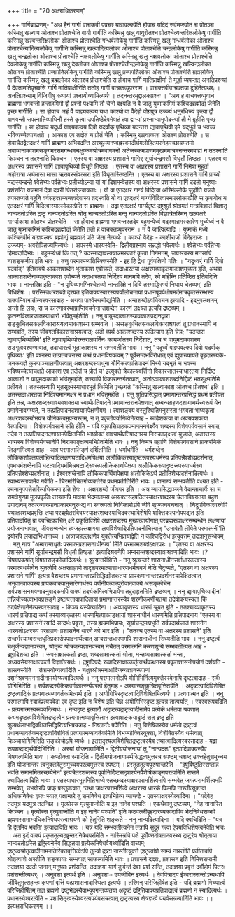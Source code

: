 +++
title = "20 अक्षराधिकरणम्"

+++
गार्गिब्राह्मणम्- "अथ हैनं गार्गी वाचकवी पप्रच्छ याज्ञवल्क्येति होवाच यदिदं सर्वमप्स्वोतं च प्रोतञ्च कस्मिन्नु खल्वाप ओताश्च प्रोताश्चेति वायौ गार्गीति कस्मिन्नु खलु वायुरोतश्च प्रोतश्चेत्यन्तरिक्षलोकेषु गार्गीति कस्मिन्नु खल्वन्तरिक्षलोका ओताश्च प्रोताश्चेति गन्धर्वलोकेषु गार्गीति कस्मिन्नु खलु गन्धर्वलोका ओताश्च प्रोताश्चेत्यादित्यलोकेषु गार्गीति कस्मिन्नु खल्वादित्यलोका ओताश्च प्रोताश्चेति चन्द्रलोकेषु गार्गीति कस्मिन्नु खलु चन्द्रलोका ओताश्च प्रोताश्चेति नक्षत्रलोकेषु गार्गीति कस्मिन्नु खलु नक्षत्रलोका ओताश्च प्रोताश्चेति देवलोकेषु गार्गीति कस्मिन्नु खलु देवलोका ओताश्च प्रोताश्चेतीन्द्रलोकेषु गार्गीति कस्मिन्नु खल्विन्द्रलोका ओताश्च प्रोताश्चेति प्रजापतिलोकेषु गार्गीति कस्मिन्नु खलु प्रजापतिलोका ओताश्च प्रोताश्चेति ब्रह्मलोकेषु गार्गीति कस्मिन्नु खलु ब्रह्मलोका ओताश्च प्रोताश्चेति स होवाच गार्गि मातिप्राक्षीर्मा ते मूर्द्धा व्यपप्तत् अनतिप्रश्न्यां वै देवतामतिपृच्छसि गार्गि मातिप्राक्षीरिति ततोह गार्गी वाचकव्युपरराम । वाचक्त्तवीवाचक्तया दुहितेत्यथर्ः । अनतिप्रश्न्याम् विजिगीषु कथायां प्रश्नायोग्यामित्यर्थः । तदनन्तरमुद्दालकप्रश्नः । "अथ ह वाचक्त्तव्युवाच ब्राह्मणा भगवन्तो हन्ताहमिमौ द्वौ प्रश्नौ पक्ष्यामि तौ चेन्मे वक्ष्यति न वै जातु युष्माकमिमं कश्चिद्ब्रह्मोद्यं जेनेति पृच्छ गार्गीति । सा होवाच अहं वै याज्ञ्यवल्क्य यथा काश्यो वा वैदेहो वोग्रपुत्र उज्ज्यं धनुरधिज्यं कृत्वा द्वौ बाणवन्तौ सपत्नातिव्याधिनौ हस्ते कृत्वा उपतिष्ठेदेवमेवाहं त्वा द्वाभ्यां प्रश्नाभ्यामुपोदस्थां तौ मे ब्रूहीति पृच्छ गार्गीति । सा होवाच यदूर्ध्वं याज्ञ्यवल्क्य दिवो यदर्वाक् पृथिव्या यदन्तरा द्यावापृथिवी इमे यद्भूतं च भवच्च भविष्यच्चेत्याचक्षते । आकाश एव तदोतं च प्रोतं चेति । कस्मिन्नु खल्वाकाश ओतश्च प्रोतश्चेति । स होवाचैतद्वैतदक्षरं गार्गि ब्राह्मणा अभिवदन्ति अस्थूलमनण्वह्नस्वमदीर्घमलोहितमस्नेहमच्छायमतमो अवाय्वनाकाशमसङ्गमरसमगन्धमचक्षुष्कमश्रोत्रमवागमनो अतेजस्कमप्राणममुखममात्रमनन्तरमबाह्यं न तदश्नाति किञ्चन न तदश्नाति किञ्चन । एतस्य वा अक्षरस्य प्रशासने गागिर् सूर्याचन्द्रमसौ विधृतौ तिष्ठतः । एतस्य वा अक्षरस्य प्रशासने गार्गि द्यावापृथिव्यौ विधृते तिष्ठतः । एतस्य वा अक्षरस्य प्रशासने गार्गि निमेषा मुहूर्ता अहोरात्रा अर्घमासा मासा ऋतवस्संवत्सरा इति विधृतास्तिष्ठन्ति । एतस्य वा अक्षरस्य प्रशासने गार्गि प्राच्यो नद्यस्यन्दन्ते श्वेतेभ्यः पर्वतेभ्यः प्रतीच्योऽन्या यां यां दिशमन्वेतस्य वा अक्षरस्य प्रशासने गार्गि ददतो मनुष्याः प्रशंसन्ति यजमानं देवा दवरी पितरोऽन्वायत्ताः । यो वा एतदक्षरं गार्ग्य विदित्वा अस्मिंल्लोके जुहोति यजते तपस्तप्यते बहूनि वर्षसहस्राण्यन्तवदेवास्य तद्भवति यो वा एतदक्षरं गार्ग्यविदित्वास्माल्लोकात्प्रैति स कृपणोथ य एतदक्षरं गार्गि विदित्वास्माल्लोकात्प्रैति स ब्राह्मणः । तद्वा एतदक्षरं गार्ग्यदृष्टं द्रष्ट्रश्रुतं श्रोत्रमतं मन्त्रविज्ञातं विज्ञातृ नान्यदतोऽस्ति द्रष्टृ नान्यदतोऽस्ति श्रोतृ नान्यदतोऽस्ति मन्तृ नान्यदतोऽस्ति विज्ञात्रेतस्मिन् खल्वक्षरे गार्ग्याकाश ओतश्च प्रोतश्चेति । सा होवाच ब्राह्मणा भगवन्तस्तदेव बहुमन्येध्वं यदस्मान्नमस्कारेण मुच्येध्वं न वै जातु युष्माकमिमं कश्चिद्ब्रह्मोद्यं जेतेति ततो ह वाचक्त्तव्युपरराम । न वै जात्वित्यादि । युष्माकं मध्ये कश्चिदपीमं याज्ञवल्क्यं ब्रह्मोद्यं ब्रह्मवादं प्रति जेता नेत्यर्थः । काश्यो वैदेहः - काशीराजो विदेहराजः । उज्ज्यम्- अवरोपितज्यमित्यर्थः । अपरस्मै धारयस्वेति- द्वितीयप्रश्नाय सन्नद्धो भवेत्यर्थः । श्वेतेभ्यः पर्वतेभ्यः हिमवदादिभ्यः । बहुमन्येध्वं किं तत् ? यदस्माद्यावल्क्यान्नमस्कारं कृत्वा निर्गमनम्, जयस्त्वस्य मनसापि नाशङ्कनीय इति भावः । तत्तु परमात्मव्यतिरिक्त्तस्येति - इह हि द्वेधा पूर्वपक्षिणो गतिः । "यदूध्वर्ं गार्गि दिबो यदर्वाक्' इतिवाक्ये आकाशशब्देन भूताकाश एवोच्यते, तदाधारतया अक्षरमव्याकृतमाकाशमुच्यत इति, अथवा आकाशशब्देनाव्याकृताकाश एवोच्यते तदाधारतया निर्दिश्य मानमपि तदेव, स्वे महिम्नि प्रतिष्ठित इतिवदिति भावः । नान्तरिक्ष इति - "न पृथिव्यामग्निश्चेतव्यो नान्तरिक्षे न दिवि तस्माद्धिरण्यं निधाय चेतव्यम्' इति विधिशेषः । परस्मिन्नक्षरशब्दो दृश्यत इतिवाक्यस्वारस्यपर्यालोचनायां प्रधानपूवर्पक्षोपमर्दमात्रकृतसंरम्भस्य वाक्यमिवाभातीत्यस्वरसादाह - अथवा पार्श्वस्थचोद्यमिति । अन्तशब्दोऽवधिवचन इत्यादि - इदमुपलक्षणम् अन्तो हि लयः, स च कारणावस्थाप्राप्तिवचनेनान्तशब्देन कारणं लक्ष्यत इत्यपि द्रष्टव्यम् । कृत्स्नविकारजातस्याधारो भवितुमर्हतीति । ननु वायुमदाकाशस्यावकाशप्रदानद्वारा सङ्कुचितसकलविकाराश्रयत्वमाकाशस्य सम्भवति । असङ्कुचितसकलविकाराश्रयत्वं तु प्रधानस्यापि न सम्भवति, तस्य जीवगतविकारानाश्रयत्वात्; अतो व्यर्थ आकाशब्दस्य रूढित्याग इति चेन्न; "यदन्तरा द्यावापृथिव्योरिमे' इति द्यावापृथिव्योरन्तरालवर्तिनः कायर्जातस्य निर्देशात्, तत्र च वायुमदाकाशस्य सङ्गूहावश्यम्भावात्, तदाधारत्वं भूताकाशस्य न सम्भवतीति भावः । ननु "यदूर्ध्वं याज्ञ्यवल्क्य दिवो यदर्वाक् पृथिव्याः' इति प्रश्नस्य तत्प्रतवचनस्य कथं प्रधानविषयत्वम् ? पूर्वसन्दभर्विरोधात् एवं ह्युपाख्यायते बृहदारण्यके- जनकयज्ञे कुरुपाञ्चालणीयत्वात् अक्षरशब्दस्याधुना यौगिकत्वप्रतिपादनं मिथ्ये यद्भूतं च भवच्च भविष्यच्चेत्याचक्षते आकाश एव तदोतं च प्रोतं च' इत्युक्त्ते त्रैकाल्यवर्त्तिनो विकारजातस्याधारतया निर्दिष्ट आकाशो न वायुमदाकाशो भवितुमर्हति, तस्यापि विकारान्तर्गतत्वात्, अतोऽत्राकाशशब्दनिर्द्दिष्टं भतसूक्ष्मतिमि प्रतीयते । ततस्तस्यापि भूतसूक्ष्मस्याधारभूतं किमिति पृच्छ्यते "कस्मिन्नु खल्वाकाश ओतश्च प्रोतश्च' इति । अतस्तदाधारतया निर्दिश्यमानमक्षरं न प्रधानं भवितुमर्हति । यत्तु श्रुतिप्रसिद्धात् प्रमाणान्तरप्रसिद्धं प्रथमं प्रतीयत इति तन्न, अक्षरशब्दस्यावयवशक्तया स्वार्थप्रतिपादने प्रमाणान्तरानपेक्षणात् सम्बन्धग्रहणदशायामर्थस्वरूपं येन प्रमाणेनावगम्यते, न तत्प्रतिपादनदशायामपेक्षणीयम् । त्याशङ्क्य वस्तुस्थितिमनुसरता भगवता भाष्यकृता अक्षरशब्दस्योभयत्र यौगिकत्वमुपन्यस्तम्, न तु प्रकृतोपयोगित्वेनेत्याह - रूढिशक्त्या वा अवयवशक्त्या वेत्यादिना । विशेषपर्यवसाने सति हीति - यदि व्युत्पत्तिग्राहकप्रमाणमनपेक्ष्यैव शब्दस्य विशेषपर्यवसानं स्यात् तदैव न तत्प्रतिपादनदशायामपेक्षितमिति भाष्योक्तं वाक्यार्थप्रतिपादनस्य निराकाङ्क्षत्वं युज्यते, अतस्तस्य भाष्यस्य विशेषपर्यवसानेपि निराकाङ्क्षत्वमभिप्रेतमिति भावः । ननु किमत्र ब्रह्मणि विशेषपर्यवसाने प्राकरणिकं लिङ्गमित्यत आह - अत्र परमात्मलिङ्गं दर्शितमिति । धर्माधर्मेति - धर्मशब्देन लौकिकशौक्लयलौहित्यादिलक्षणघटादिधर्मापेक्षया अलौकिकस्यादृष्टरूपस्यधर्मस्य प्रतिपन्नैश्शैघ्य्रदर्शनात्, एवमधर्मशब्देनापि घटत्वादिधर्मभिन्नघटादिस्वरूपलौकिकार्थापेक्षया अलौकिकस्यादृष्टरूपस्याधर्मस्य प्रतिपन्नैश्शैघ्य्रदर्शनात् । ईश्वरशब्देनापि लौकिकपार्थिवापेक्षया अलौकिकेऽर्थे प्रतीतिशैघ्य्रदर्शनादित्यर्थः । स्वाभ्यस्तायामेव गवीति - चिरमरिचितगोव्यक्त्तेरेव प्रथमप्रतीतिरिति भावः । प्रामाण्यं सम्भवतीति वक्ष्यत इति - रचनानुपपत्तेतरित्यधिकरण इति शेषः । अक्षरशब्दो जीवपर इति । अत्र न्यायसिद्धाञ्जने वेदान्ताचार्यैः सा च समत्रैगुण्या मूलप्रकृतिः तस्यामपि मात्रया भेदमालम्ब्य अव्यक्त्तसहपठितस्याक्षरशब्दस्य चेतनविषयतया बहुश उपादानम् तत्परव्याख्यानप्रकारमनुरुध्द्य वा स्वरूपतो निर्विकारोऽपि जीवे सृज्यत्ववचनात् । चिद्रूपविकारवत्त्वेपि यथाक्षरशब्दप्रवृत्तिः तथा परब्रह्मेतरविषयस्याक्षरशब्दस्याचिदवस्थाविशेषेपि शक्त्तिकल्पनोपपद्यत इति प्रतिपादयितुं ब्रा क्वचित्क्वचित् क्षरे प्रकृतिविशेषे अक्षरशब्दस्य मुख्यत्वायोगात् परब्रह्मरूपाक्षरसम्बन्धेन लक्षणायां प्रयोजनाभावात्, जीवसम्बन्धेन त्वजहल्लक्षणया लयविशेषादिप्रतिपादनौचित्यात् "उभावेतौ लीयेते परमात्मनी'ति द्वयोरपि लयाद्यभिधानाच्च । अत्राजहल्लक्षणैव युक्त्तेत्यभिप्रायाद्वेति न कश्चिद्विरोध इत्युक्त्तम् तदत्रानुसन्धेयम् । ननु नात्र "अम्बरान्तधृतेः परमात्मप्रशासनाधीनत्व' मिति परमात्मशब्दोऽक्षरपरः । "एतस्य वा अक्षरस्य प्रशासने गार्गि सूर्याचन्द्रमसौ विधृतौ तिष्ठतः' इत्यादिश्रवणेपि अम्बरान्तशब्दस्यात्राश्रवणादिति भावः ।?विषयप्रकर्षात् विषयासङ्कोचादित्यर्थः । श्रुत्यन्तरेष्विति - ननु श्रुत्यन्तरे शासनाधीनसर्वाधारकत्वस्य परमात्मधर्मत्वेन श्रुतत्वेपि अक्षरब्राह्मणे तादृशपरमात्मासाधारणधर्मश्रवणं नेति चेदुच्यते, "एतस्य वा अक्षरस्य प्रशासने गार्गि' इत्यत्र वैशब्दस्य प्रमाणान्तरप्रसिद्धिद्योतकतया प्रापकमानान्तरप्रदर्शनस्यापेक्षितत्वात् अनुवादवाक्यस्य प्रापकवाक्यानुसारेणार्थस्य वर्णनीयत्वात्पुरोवादवाक्ये असङ्कोचेन सर्वप्रशासनश्रवणादनुवादकमपि वाक्यं तदर्थकमित्यभिप्रायेण तदुदाहृतमिति द्रष्टव्यम् । ननु द्यावापृथिव्यादीनां तन्नियोज्यत्वाभावप्रसङ्गे इष्टापत्तावापादितायां प्रमाणान्तरस्यैव शरणीकरणीयतया तदेवोपन्यस्यतां किं तदपेक्षेणानेनेत्यस्वरसादाह - किञ्च यस्येत्यादिना । अव्याकृतस्य धारणं श्रूयत इति - ततश्चाव्याकृतस्य धारणं प्रतिपाद्य कथं तस्याव्याकृतस्य धारणमित्याकाङ्क्षायां शासनाधीनं धारणमिति प्रतिपादनाय "एतस्य वा अक्षरस्य प्रशासने'त्यादि सन्दर्भः प्रवृत्तः, तस्य ह्ययमभिप्रायः, सूर्याचन्द्रमःप्रभृति सर्वपदार्थजातं शासनेन धारयतोऽक्षरस्य परब्रह्मणः प्रशासनेन धारणे को भार इति । "ततश्च एतस्य वा अक्षरस्य प्रशासने' इति सन्दर्भस्याम्बरान्तधृतिप्रकारोपपादनार्थत्वात् अम्बरान्तधारणमपि शासनाधीनां सिध्यतीति भावः । ननु द्रष्टृत्वं चक्षुर्जन्यज्ञानवत्त्वम्, श्रोतृत्वं श्रोत्रजन्यज्ञानवत्त्वम् नचैतत् परमात्मनि करणशून्ये सम्भवतीत्यत आह - द्रष्ट्रादिशब्दा इति । रूपसाक्षात्कर्ता द्रष्टा, शब्दसाक्षात्कर्ता श्रोता, मन्तव्यसाक्षात्कर्ता मन्ता, अध्यवसेयसाक्षात्कर्ता विज्ञातेत्यर्थः । द्रष्ट्रादिपदैः रूपादिसाक्षात्कर्तृत्वार्थकथनस्य प्रकृतशासनोपयोगं दर्शयति - शासनस्येति । तेषामयोग्यत्वादिति - चक्षुश्श्रोत्रमनआदिजन्यज्ञानरूपाणां दशर्नश्रवणमननादीनामयोग्यत्वादित्यर्थः । ननु परमात्मनोऽपि योगिभिर्नित्यमुक्त्तैस्स्वेनापि दृष्टत्वादाह - सर्वैः योगिभिरिति । सर्वशब्दस्यैकैकवर्गकार्त्स्न्यपरत्वे हेतुमाह - अस्यासङ्कुचितवृत्तितयेति । अदृष्टत्वादिविशेषितं द्रष्टृत्वादिकं प्रत्यगात्मव्यावर्तकमित्यर्थ इति । अयोगिभिरदृष्टत्वादिविशेषितमित्यर्थः । प्रत्यगात्मन इति । ननु परमात्मापि स्वाहंप्रत्ययवेद्य एव दृष्ट इति न विशेष इति चेन्न अयोगिभिरदृष्ट इत्यत्र तात्पर्यात् । स्वस्वरूपवदिति - प्रत्यगात्मस्वरूपवदित्यर्थः । नन्वदृष्ट इत्यादौ अदृष्टत्वद्रष्टृत्वादीनामेव प्रत्येकं धर्मतया श्रवणात् कथमदृष्टत्वविशेषितद्रष्टृत्वेन प्रत्यगात्मव्यावृत्तिलाभ इत्याशङ्कयादृष्टं सत् द्रष्टृ इति श्रुत्यर्थलाभाद्विवक्षितसिद्धिरित्यभिप्रयन्नाह - निष्ठान्तैः पदैरिति । ननु विशेषितस्यैव धर्मत्वे द्रष्टृत्वं प्रधानव्यावर्तकमदृष्टत्वविशेषितं प्रत्यगात्मव्यावर्तकमिति विभज्योक्तिरयुक्त्ता, विशेषितस्यैव धर्मत्वात् किञ्चायोगिभिरिति सङ्कोचोऽपि व्यर्थः । इतरादृश्यत्वविशेषितद्रष्टृत्वस्यैव तथात्वादित्यस्वरसादाह - यद्वा रूपशब्दाद्यर्थवेदिभिरिति । अस्यां योजनायामिति - द्वितीययोजनायां तु "नान्यदतः' इत्यादिवाक्यस्यैव विषयत्वमिति भावः । कण्ठोक्ता स्यादिति - द्वितीययोजनायामर्थसिद्धत्वमुत्तरत्र स्पष्टम् चशब्द उक्त्तहेतुसमुच्चय इति योजनान्तर त्वनुक्त्तहेतुसमुच्चयपरत्वमुत्तरत्र स्पष्टम् । प्रस्तुततुल्यपुरुषान्तरेति - "इषुर्विष्टुतिस्सप्ताहं भवति समानमितरच्छयेनेन' इत्यत्रेतरशब्दस्य पूर्वानिर्दिष्टसदृशश्येनवैशेषिकाङ्गपरत्वमिति सप्तमे स्थापितत्वादिति भावः । एतस्याधारभूतमितिभाष्ये एतच्छब्दस्याक्षरपरामर्शित्वमपि सम्भवेत् जगत्परामर्शित्वमपि सम्भवेत्, उभयोरपि प्राक् प्रस्तुतत्वात् "तथा चाक्षरपरामर्शित्वे अक्षरस्य धारकं किमपि नास्तीत्युक्तवा अधिकनिषेधः कृतः स्यात् पक्षान्तरे तु समनिषेध इत्यभिप्रेत्य व्याचष्टे - एतस्याक्षरस्येत्यादिना । "यदेवेह तदमुत्र यदमुत्र तदन्विह । मृत्योस्स्र मृत्युमाप्नोति य इह नानेव पश्यति । एकधैवानु द्रष्टव्यम्, "नेह नानास्ति किञ्चन । मृत्योस्स मृत्युमाप्नोति य इह नानेव पश्यति' इति कठवल्लीबृहदारण्यकादाविव भेदनिषेधसम्भवे ब्रह्मणस्समाभ्यधिकनिषेधपरत्वाश्रयणे को हेतुरिति शङ्कते - ननु नान्यदित्यादिना । यदि क्वचिदिति - "यत्र हि द्वैतमिव भवति' इत्यादाविति भावः । यत्र यदि सम्भवतीत्यनेन तत्रापि सुदूरं गत्वा ऐक्यविधिशेषत्वमेवेति भावः । अत इदं वाक्यं प्रकृततुल्यद्रष्ट्रन्तरनिषेधपरमिति - नास्मिन्नपि पक्षे पूर्वोक्तदोषतादवस्थ्य द्रष्टुरेव श्रोतृताया नान्यदतोऽस्ति द्रष्ट्रित्यनेनैव सिद्धतया प्रत्येकनिषेधवैयर्थ्यादिति वाच्यम्; द्रष्टृत्वश्रोतृत्वादीनामनतिरिक्त्तवृत्तित्वेऽपि तुल्यो द्रष्टा नास्तीत्युक्त्ते द्रष्टृत्वांशे साम्यं नास्तीति प्रतीतावपि श्रोतृत्वांशे अस्तीति शङ्कायाः सम्भवात् साफल्यमिति भावः । प्रशासने ददतः, प्रशासन इति निमित्तसप्तमी तदाज्ञया ददतो जनान् मनुष्याः प्रशंसन्ति, तदाज्ञया यागं कुर्वन्तं देवाः प्रशं सन्ति, तदाज्ञया प्रवृत्तं दर्वीहोमं पितरः प्रशंसन्तीत्यथर्ः । अनुवशा इत्यर्थ इति । अनुवशाः- उपजीविन इत्यर्थः । देवपित्रादय ईश्वरास्सन्तोऽन्यथापि जीवितुमुत्सहन्तः कृपणां वृत्तिं यत्प्रशासनादास्थिता इत्यर्थः । तस्मिन् परिजिहीर्षत इति - यदि ब्रह्मणो मिथ्यात्वं परिजिहीर्षितम् तदा ब्रह्मणो द्रष्टृभेदस्यैवाभ्युपगन्तव्यतया अदृष्टं द्रष्ट्रितिवाक्यप्रतिपाद्यत्वं ब्रह्मणो न स्यादित्यर्थः । प्रधानस्येश्वरत्वेति - प्रशासितृत्वस्येश्वरत्वपर्यवसन्नत्वात् द्रष्टृत्वस्य क्षेत्रज्ञत्वे पयर्वसन्नत्वादिति भावः ।। इत्यक्षराधिकरणम् ।।